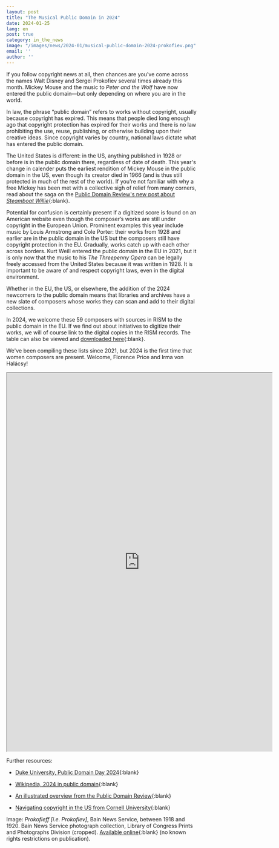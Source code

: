 ```yaml
---
layout: post
title: "The Musical Public Domain in 2024"
date: 2024-01-25
lang: en
post: true
category: in_the_news
image: "/images/news/2024-01/musical-public-domain-2024-prokofiev.png"
email: ''
author: ''
---
```


If you follow copyright news at all, then chances are you've come across the names Walt Disney and Sergei Prokofiev several times already this month. Mickey Mouse and the music to _Peter and the Wolf_ have now entered the public domain—but only depending on where you are in the world.

In law, the phrase “public domain” refers to works without copyright, usually because copyright has expired. This means that people died long enough ago that copyright protection has expired for their works and there is no law prohibiting the use, reuse, publishing, or otherwise building upon their creative ideas. Since copyright varies by country, national laws dictate what has entered the public domain. 

The United States is different: in the US, anything published in 1928 or before is in the public domain there, regardless of date of death. This year's change in calender puts the earliest rendition of Mickey Mouse in the public domain in the US, even though its creator died in 1966 (and is thus still protected in much of the rest of the world). If you're not familiar with why a free Mickey has been met with a collective sigh of relief from many corners, read about the saga on the [Public Domain Review's new post about _Steamboat Willie_](https://publicdomainreview.org/collection/steamboat-willie/){:blank}.

Potential for confusion is certainly present if a digitized score is found on an American website even though the composer’s works are still under copyright in the European Union. Prominent examples this year include music by Louis Armstrong and Cole Porter: their works from 1928 and earlier are in the public domain in the US but the composers still have copyright protection in the EU. Gradually, works catch up with each other across borders. Kurt Weill entered the public domain in the EU in 2021, but it is only now that the music to his _The Threepenny Opera_ can be legally freely accessed from the United States because it was written in 1928. It is important to be aware of and respect copyright laws, even in the digital environment.

Whether in the EU, the US, or elsewhere, the addition of the 2024 newcomers to the public domain means that libraries and archives have a new slate of composers whose works they can scan and add to their digital collections.

In 2024, we welcome these 59 composers with sources in RISM to the public domain in the EU. If we find out about initiatives to digitize their works, we will of course link to the digital copies in the RISM records. The table can also be viewed and [downloaded here](https://docs.google.com/spreadsheets/d/1vpfCcM0ulH7ACYCJWI9VJhhKXa2yMuyNqNVveUB_B4A/edit?usp=sharing){:blank}.

We've been compiling these lists since 2021, but 2024 is the first time that women composers are present. Welcome, Florence Price and Irma von Halácsy!

<iframe src="https://docs.google.com/spreadsheets/d/e/2PACX-1vS62xI-EDmi6AMila36g4i9zrjVgkyZh6NXKJ9Zl7cWIonn0fRf8d_k_GvM_fV2gk9fUTfeLzPrOM6C/pubhtml?widget=true&amp;headers=false" width="700" height="1000"></iframe>

Further resources:

- [Duke University, Public Domain Day 2024](https://web.law.duke.edu/cspd/publicdomainday/2024/){:blank} 

- [Wikipedia, 2024 in public domain](https://en.wikipedia.org/wiki/2024_in_public_domain){:blank}

- [An illustrated overview from the Public Domain Review](https://publicdomainreview.org/blog/2024/01/public-domain-day-2024/){:blank} 

- [Navigating copyright in the US from Cornell University](https://guides.library.cornell.edu/copyright/publicdomain){:blank}

Image: _Prokofieff [i.e. Prokofiev]_, Bain News Service, between 1918 and 1920. Bain News Service photograph collection, Library of Congress Prints and Photographs Division (cropped). [Available online](https://www.loc.gov/item/2014708410/){:blank} (no known rights restrictions on publication). 

